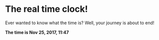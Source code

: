 # The real time clock!

Ever wanted to know what the time is? Well, your journey is about to end!

**The time is Nov 25, 2017, 11:47**
